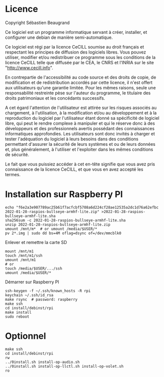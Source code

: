# Licence

Copyright Sébastien Beaugrand

Ce logiciel est un programme informatique servant à créer, installer, et
configurer une debian de manière semi-automatique.

Ce logiciel est régi par la licence CeCILL soumise au droit français et
respectant les principes de diffusion des logiciels libres. Vous pouvez
utiliser, modifier et/ou redistribuer ce programme sous les conditions
de la licence CeCILL telle que diffusée par le CEA, le CNRS et l'INRIA
sur le site "http://www.cecill.info".

En contrepartie de l'accessibilité au code source et des droits de copie,
de modification et de redistribution accordés par cette licence, il n'est
offert aux utilisateurs qu'une garantie limitée.  Pour les mêmes raisons,
seule une responsabilité restreinte pèse sur l'auteur du programme,  le
titulaire des droits patrimoniaux et les concédants successifs.

A cet égard  l'attention de l'utilisateur est attirée sur les risques
associés au chargement,  à l'utilisation,  à la modification et/ou au
développement et à la reproduction du logiciel par l'utilisateur étant
donné sa spécificité de logiciel libre, qui peut le rendre complexe à
manipuler et qui le réserve donc à des développeurs et des professionnels
avertis possédant  des  connaissances  informatiques approfondies.  Les
utilisateurs sont donc invités à charger  et  tester  l'adéquation  du
logiciel à leurs besoins dans des conditions permettant d'assurer la
sécurité de leurs systèmes et ou de leurs données et, plus généralement,
à l'utiliser et l'exploiter dans les mêmes conditions de sécurité.

Le fait que vous puissiez accéder à cet en-tête signifie que vous avez
pris connaissance de la licence CeCILL, et que vous en avez accepté les
termes.

# Installation sur Raspberry PI
```
echo "f6e2a3e907789ac25b61f7acfcbf5708a6d224cf28ae12535a2dc1d76a62efbc 2022-01-28-raspios-bullseye-armhf-lite.zip" >2022-01-28-raspios-bullseye-armhf-lite.sha
sha256sum -c 2022-01-28-raspios-bullseye-armhf-lite.sha
unzip 2022-01-28-raspios-bullseye-armhf-lite.zip
umount /mnt/m*  # or umount /media/$USER/*
pv 2*.img | sudo dd bs=4M oflag=dsync of=/dev/mmcblk0
```
Enlever et remettre la carte SD
```
mount /mnt/m1
touch /mnt/m1/ssh
umount /mnt/m1
# or
touch /media/$USER/.../ssh
umount /media/$USER/*
```
Démarrer sur Raspberry PI
```
ssh-keygen -f ~/.ssh/known_hosts -R rpi
keychain ~/.ssh/id_rsa
make rsync  # password: raspberry
make ssh
cd install/debinst/rpi
make install
sudo reboot
```

# Optionnel
```
make ssh
cd install/debinst/rpi
rw
../0install.sh install-op-audio.sh
../0install.sh install-op-llctl.sh install-op-volet.sh
ro
```
